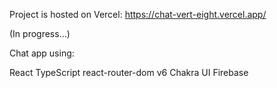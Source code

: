 Project is hosted on Vercel: https://chat-vert-eight.vercel.app/

(In progress...)

Сhat app using:

React
TypeScript
react-router-dom v6
Chakra UI
Firebase
